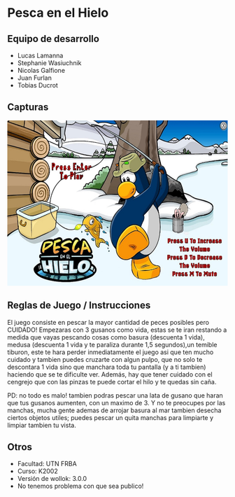 # Pesca en el Hielo


## Equipo de desarrollo

- Lucas Lamanna
- Stephanie Wasiuchnik
- Nicolas Galfione
- Juan Furlan
- Tobias Ducrot

## Capturas

![image](assets/fondoInicio.jpg)

## Reglas de Juego / Instrucciones

El juego consiste en pescar la mayor cantidad de peces posibles pero CUIDADO! Empezaras con 3 gusanos como vida, estas se te iran restando 
a medida que vayas pescando cosas como basura (descuenta 1 vida), medusa (descuenta 1 vida y te paraliza durante 1,5 segundos),un temible tiburon, 
este te hara perder inmediatamente el juego asi que ten mucho cuidado y tambien puedes cruzarte con algun pulpo, que no solo te descontara 1 vida sino que
manchara toda tu pantalla (y a ti tambien) haciendo que se te dificulte ver. Además, hay que tener cuidado con el cengrejo que con las pinzas te puede cortar
el hilo y te quedas sin caña.

PD: no todo es malo! tambien podras pescar una lata de gusano que haran que tus gusanos aumenten, con un maximo de 3. Y no te preocupes por las manchas, 
mucha gente ademas de arrojar basura al mar tambien desecha ciertos objetos utiles; puedes pescar un quita manchas para limpiarte y limpiar tambien tu vista.


## Otros

- Facultad: UTN FRBA
- Curso: K2002
- Versión de wollok: 3.0.0
- No tenemos problema con que sea publico!
